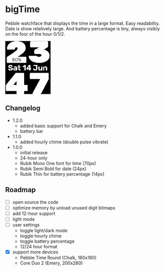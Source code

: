 # bigTime

Pebble watchface that displays the time in a large format. Easy readability. Date is show relatively large. And battery percentage is tiny, always visibly on the foor of the hour 0/1/2.

![screenshot](screenshot_1.png)

## Changelog
- 1.2.0
    - added basic support for Chalk and Emery
    - battery bar
- 1.1.0
    - added hourly chime (double pulse vibrate)
- 1.0.0
    - initial release
    - 24-hour only
    - Rubik Mono One font for time (70px)
    - Rubik Semi Bold for date (24px)
    - Rubik Thin for battery percentage (14px)


## Roadmap
- [ ] open source the code
- [ ] optimize memory by unload unused digit bitmaps
- [ ] add 12-hour support
- [ ] light mode
- [ ] user settings
    - toggle light/dark mode
    - toggle hourly chime
    - toggle battery percentage
    - 12/24 hour format
- [x] support more devices
    - Pebble Time Round (Chalk, 180x180)
    - Core Duo 2 (Emery, 200x280)